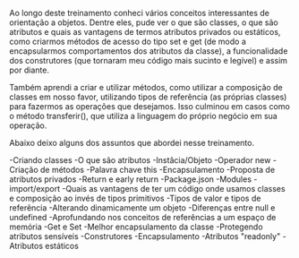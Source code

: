 Ao longo deste treinamento conheci vários conceitos interessantes de orientação a objetos. Dentre eles, pude ver o que são classes, o que são atributos e quais as vantagens de termos atributos privados ou estáticos, como criarmos métodos de acesso do tipo set e get (de modo a encapsularmos comportamentos dos atributos da classe), a funcionalidade dos construtores (que tornaram meu código mais sucinto e legível) e assim por diante.

Também aprendi a criar e utilizar métodos, como utilizar a composição de classes em nosso favor, utilizando tipos de referência (as próprias classes) para fazermos as operações que desejamos. Isso culminou em casos como o método transferir(), que utiliza a linguagem do próprio negócio em sua operação.

Abaixo deixo alguns dos assuntos que abordei nesse treinamento.

-Criando classes
-O que são atributos
-Instâcia/Objeto
-Operador new
-Criação de métodos
-Palavra chave this
-Encapsulamento
-Proposta de atributos privados
-Return e early return
-Package.json
-Modules
-import/export
-Quais as vantagens de ter um código onde usamos classes e composição ao invés de tipos primitivos
-Tipos de valor e tipos de referência
-Alterando dinamicamente um objeto
-Diferenças entre null e undefined
-Aprofundando nos conceitos de referências a um espaço de memória
-Get e Set
-Melhor encapsulamento da classe
-Protegendo atributos sensíveis
-Construtores
-Encapsulamento
-Atributos "readonly"
-Atributos estáticos
